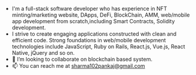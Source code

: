 - I'm a full-stack software developer who has experience in NFT minting/marketing website, DApps, DeFi, BlockChain, AMM, web/mobile app development from scratch,including Smart Contracts, Solidity development.
- I strive to create engaging applications constructed with clean and efficient code. Strong foundations in web/mobile development technologies include JavaScript, Ruby on Rails, React.js, Vue.js, React Native, jQuery and so on.
- 💞️ I’m looking to collaborate on blockchain based system.
- 📫 You can reach me at sharma102pankaj@gmail.com
